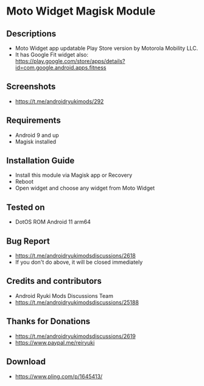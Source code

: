 # Moto Widget Magisk Module

## Descriptions
- Moto Widget app updatable Play Store version by Motorola Mobility LLC.
- It has Google Fit widget also: https://play.google.com/store/apps/details?id=com.google.android.apps.fitness

## Screenshots
- https://t.me/androidryukimods/292

## Requirements
- Android 9 and up
- Magisk installed

## Installation Guide
- Install this module via Magisk app or Recovery
- Reboot
- Open widget and choose any widget from Moto Widget

## Tested on
- DotOS ROM Android 11 arm64

## Bug Report
- https://t.me/androidryukimodsdiscussions/2618
- If you don't do above, it will be closed immediately

## Credits and contributors
- Android Ryuki Mods Discussions Team
- https://t.me/androidryukimodsdiscussions/25188

## Thanks for Donations
- https://t.me/androidryukimodsdiscussions/2619
- https://www.paypal.me/reiryuki

## Download
- https://www.pling.com/p/1645413/
